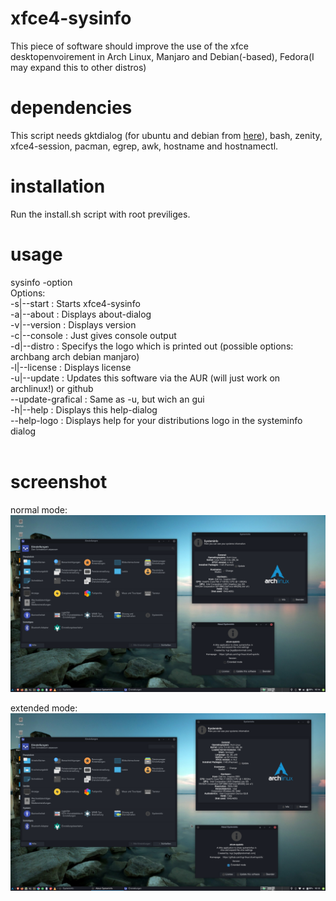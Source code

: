 # xfce4-sysinfo

This piece of software should improve the use of the xfce desktopenvoirement in Arch Linux, Manjaro and Debian(-based), Fedora(I may expand this to other distros)

# dependencies

This script needs gktdialog (for ubuntu and debian from <a href=https://github.com/lxgr-linux/gtkdialog-compiled>here</a>), bash, zenity, xfce4-session, pacman, egrep, awk, hostname and hostnamectl.


# installation

Run the install.sh script with root previliges.

# usage

sysinfo -option <br>
Options:<br>
      -s|--start        : Starts xfce4-sysinfo<br>
      -a|--about        : Displays about-dialog<br>
      -v|--version      : Displays version<br>
      -c|--console      : Just gives console output<br>
      -d|--distro       : Specifys the logo which is printed out (possible options: archbang arch debian manjaro)<br>
      -l|--license      : Displays license<br>
      -u|--update       : Updates this software via the AUR (will just work on archlinux!) or github<br>
      --update-grafical : Same as -u, but wich an gui<br>
      -h|--help         : Displays this help-dialog<br>
      --help-logo       : Displays help for your distributions logo in the systeminfo dialog<br>
<br>

 # screenshot

normal mode:
<img src=https://github.com/lxgr-linux/xfce4-sysinfo/blob/master/xfce4-sysinfo.png>

extended mode:
<img src=https://github.com/lxgr-linux/xfce4-sysinfo/blob/master/xfce4-sysinfo_extended-mode.png>
